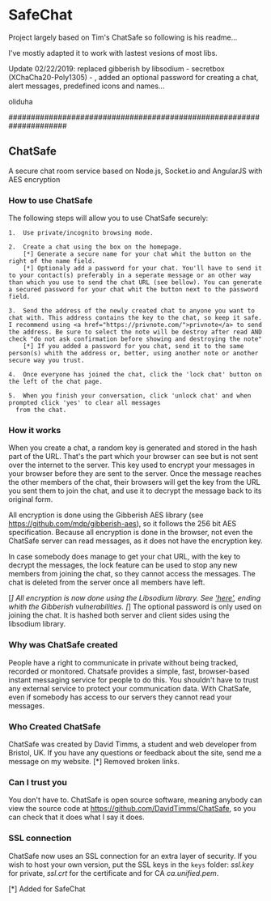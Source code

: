 # SafeChat

Project largely based on Tim's ChatSafe so following is his readme...

I've mostly adapted it to work with lastest vesions of most libs.

Update 02/22/2019: replaced gibberish by libsodium - secretbox (XChaCha20-Poly1305) - , added an optional password for creating a chat, alert messages, predefined icons and names...

oliduha

#####################################################################

## ChatSafe

A secure chat room service based on Node.js, Socket.io and AngularJS with AES encryption

### How to use ChatSafe

The following steps will allow you to use ChatSafe securely:

    1.  Use private/incognito browsing mode.

    2.  Create a chat using the box on the homepage.
        [*] Generate a secure name for your chat whit the button on the right of the name field.
        [*] Optionaly add a password for your chat. You'll have to send it to your contact(s) preferably in a seperate message or an other way than which you use to send the chat URL (see bellow). You can generate a secured password for your chat whit the button next to the password field.

    3.  Send the address of the newly created chat to anyone you want to chat with. This address contains the key to the chat, so keep it safe. I recommend using <a href="https://privnote.com/">privnote</a> to send the address. Be sure to select the note will be destroy after read AND check "do not ask confirmation before showing and destroying the note"
        [*] If you added a password for you chat, send it to the same person(s) whith the address or, better, using another note or another secure way you trust.

    4.  Once everyone has joined the chat, click the 'lock chat' button on the left of the chat page.

    5.  When you finish your conversation, click 'unlock chat' and when prompted click 'yes' to clear all messages
      from the chat.

### How it works

  When you create a chat, a random key is generated and stored in the hash part of the URL. That's the part which
  your browser can see but is not sent over the internet to the server. This key used to encrypt your messages
  in your browser before they are sent to the server. Once the message reaches the other members of the chat,
  their browsers will get the key from the URL you sent them to join the chat, and use it to decrypt the message
  back to its original form.

  All encryption is done using the Gibberish AES library (see <https://github.com/mdp/gibberish-aes>), so it
  follows the 256 bit AES specification. Because all encryption is done in the browser, not even the ChatSafe server
  can read messages, as it does not have the encryption key.

  In case somebody does manage to get your chat URL, with the key to decrypt the messages, the lock feature can be used
  to stop any new members from joining the chat, so they cannot access the messages. The chat is deleted from the server
  once all members have left.

  [*] All encryption is now done using the Libsodium library. See ['here'](https://github.com/jedisct1/libsodium), ending whith the Gibberish vulnerabilities.
  [*] The optional password is only used on joining the chat. It is hashed both server and client sides using the libsodium library.

### Why was ChatSafe created

  People have a right to communicate in private without being tracked, recorded or monitored. Chatsafe provides
  a simple, fast, browser-based instant messaging service for people to do this. You shouldn't have to trust any
  external service to protect your communication data. With ChatSafe, even if somebody has access to our servers
  they cannot read your messages.

### Who Created ChatSafe

  ChatSafe was created by
  David Timms,
  a student and web developer from Bristol, UK. If you have any questions or feedback about the site, send me a message on my website. [*] Removed broken links.

### Can I trust you

  You don't have to. ChatSafe is open source software, meaning anybody can view the source code at <https://github.com/DavidTimms/ChatSafe>, so you can check that it does what I say it does.

### SSL connection

ChatSafe now uses an SSL connection for an extra layer of security. If you wish to host your own version, put the SSL keys in the ```keys``` folder: *ssl.key* for private, *ssl.crt* for the certificate and for CA *ca.unified.pem*.

[*] Added for SafeChat
